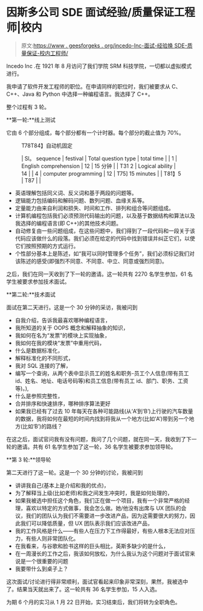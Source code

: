 # 因斯多公司 SDE 面试经验/质量保证工程师|校内

> 原文:[https://www . geesforgeks . org/incedo-Inc-面试-经验换 SDE-质量保证-校内工程师/](https://www.geeksforgeeks.org/incedo-inc-interview-experience-for-sde-quality-assurance-engineer-on-campus/)

Incedo Inc .在 1921 年 8 月访问了我们学院 SRM 科技学院，一切都以虚拟模式进行。

我申请了软件开发工程师的职位。在申请同样的职位时，我们被要求从 C、C++、Java 和 Python 中选择一种编程语言。我选择了 C++。

整个过程有 3 轮。

**第一轮:**线上测试

它由 6 个部分组成，每个部分都有一个计时器。每个部分的截止值为 70%。

<figure class="table">T78T84】自动机固定

| Sl。 sequence | festival | Total question type | total time |
| 1 | English comprehension | 12 | 15 分钟 |
| T31 2 | Logical ability | 14 |
| 4 | computer programming | 12 | T75] 15 minutes |
| T81】5 | T87 |  |

</figure>

*   英语理解包括同义词、反义词和基于两段的问题等。
*   逻辑能力包括编码和解码问题、数列问题、血缘关系等。
*   定量能力由来自利润和损失、时间和工作、排列和组合等问题组成。
*   计算机编程包括我们必须预测代码输出的问题，以及基于数据结构和算法以及我选择的编程语言(即 C++)的其他技术问题。
*   自动修复由一些问题组成，在这些问题中，我们得到了一段代码和一段关于该代码应该做什么的段落。我们必须在给定的代码中找到错误并纠正它们，以使它们按照预期的方式运行。
*   个性部分基本上是陈述，如“我可以同时管理多个任务”，我们必须标记我们对该陈述的感受(即强烈不同意、不同意、中立、同意或强烈同意)。

之后，我们在同一天收到了下一轮的邀请。这一轮共有 2270 名学生参加，61 名学生被要求参加技术面试。

**第二轮:**技术面试

面试在第二天进行。这是一个 30 分钟的采访，我被问到

*   自我介绍，告诉我最喜欢哪种编程语言，
*   我所知道的关于 OOPS 概念和解释抽象的知识，
*   我如何在名为“发票”的模块上实现抽象，
*   我如何在我的模块“发票”中重用代码，
*   什么是数据标准化，
*   解释标准化的不同形式，
*   我对 SQL 连接的了解，
*   编写一个查询，从两个表中显示员工的姓名和职务-员工个人信息(带有员工 id、姓名、地址、电话号码等)和员工信息(带有员工 id、部门、职务、工资等)。),
*   什么是参照完整性，
*   合并排序和快速排序，哪种排序算法更好
*   如果我已经有了过去 10 年每天在各种可能路线(从‘A’到‘B’)上行驶的汽车数量的数据，我将如何在最短的时间内找到将我从一个地方(比如‘A’)带到另一个地方(比如‘B’)的路线？

在这之后，面试官问我有没有问题，我问了几个问题，就在同一天，我收到了下一轮的邀请。共有 61 名学生参加了这一轮，36 名学生被要求参加领导轮。

**第 3 轮:**领导轮

第二天进行了这一轮。这是一个 30 分钟的讨论，我被问到

*   讲讲我自己(基本上是介绍和我的优点)，
*   为了解释当上级(比如老师)和我之间发生冲突时，我是如何处理的，
*   如果我被选中担任这个角色，我们正在做一个项目，我有一个非常严格的经理，喜欢以特定的方式做事，我会怎么做。她/他没有出席与 UX 团队的会议，我们的团队认为我们不需要进一步改进产品，因为这需要很大的努力，因此我们可以降低质量，但 UX 团队表示我们应该改进产品，
*   我的工作风格是什么——有些人在压力下工作得最好，有些人根本无法应对压力，有些人则非常团队化。
*   在我看来，与谷歌和脸书这样的巨头相比，英斯多缺少的是什么，
*   在一周漫长的工作之后，我该如何放松，为什么我认为这个问题对于面试官来说是一个很重要的问题
*   我要带什么到桌子上？

这次面试/讨论进行得非常顺利，面试官看起来印象非常深刻，果然，我被选中了。结果当天就出来了。这一轮共有 36 名学生参加，15 人入选。

为期 6 个月的实习从 1 月 22 日开始，实习结束后，我们将转为全职角色。